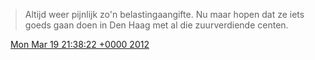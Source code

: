 > Altijd weer pijnlijk zo'n belastingaangifte\. Nu maar hopen dat ze iets goeds gaan doen in Den Haag met al die zuurverdiende centen\.

<img src="../../media/tweet.ico" width="12" /> [Mon Mar 19 21:38:22 +0000 2012](https://twitter.com/DromerDenker/status/181857169958895616)